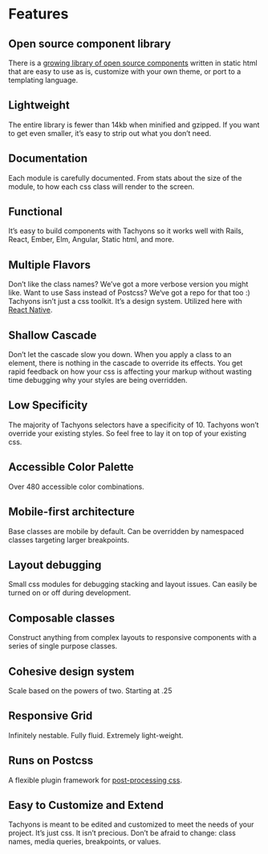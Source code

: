# Features

## Open source component library

There is a [growing library of open source components](http://tachyons.io/components/) written in static html that are easy to use as is, customize with your own theme, or port to a templating language.

## Lightweight

The entire library is fewer than 14kb when minified and gzipped.
If you want to get even smaller, it’s easy to strip out what you don’t need.

## Documentation

Each module is carefully documented.
From stats about the size of the module, to how each css class will render to the screen.

## Functional

It’s easy to build components with Tachyons so it works well with Rails, React, Ember, Elm, Angular, Static html, and more.

## Multiple Flavors

Don’t like the class names? We’ve got a more verbose version you might like.
Want to use Sass instead of Postcss? We‘ve got a repo for that too :)
Tachyons isn’t just a css toolkit. It’s a design system.
Utilized here with [React Native](https://github.com/tachyons-css/react-native-style-tachyons).

## Shallow Cascade

Don’t let the cascade slow you down.
When you apply a class to an element, there is nothing in the cascade to override its effects.
You get rapid feedback on how your css is affecting your markup without wasting time debugging why your styles are being overridden.

## Low Specificity

The majority of Tachyons selectors have a specificity of 10.
Tachyons won’t override your existing styles.
So feel free to lay it on top of your existing css.

## Accessible Color Palette

Over 480 accessible color combinations.

## Mobile-first architecture

Base classes are mobile by default.
Can be overridden by namespaced classes targeting larger breakpoints.

## Layout debugging

Small css modules for debugging stacking and layout issues.
Can easily be turned on or off during development.

## Composable classes

Construct anything from complex layouts to responsive components with a series of single purpose classes.

## Cohesive design system

Scale based on the powers of two. Starting at .25

## Responsive Grid

Infinitely nestable. Fully fluid. Extremely light-weight.

## Runs on Postcss

A flexible plugin framework for [post-processing css](https://github.com/postcss/postcss).

## Easy to Customize and Extend

Tachyons is meant to be edited and customized to meet the needs of your project.
It’s just css. It isn’t precious.
Don’t be afraid to change: class names, media queries, breakpoints, or values.
